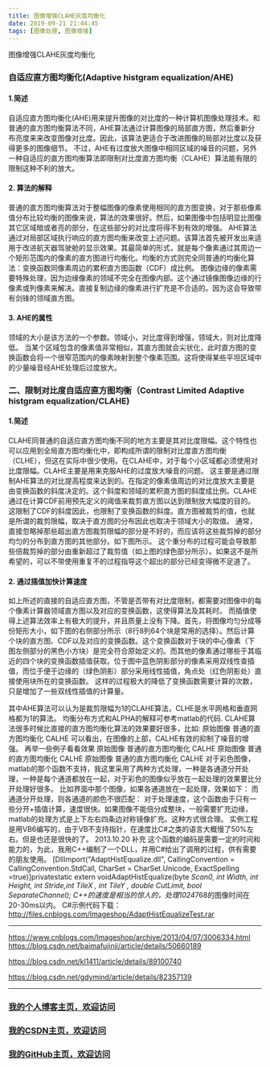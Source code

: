 ```yaml
---
title: 图像增强CLAHE灰度均衡化
date: 2019-09-21 21:44:45
tags: [图像处理, 图像增强]
---
```


图像增强CLAHE灰度均衡化
<!--more-->


### 自适应直方图均衡化(Adaptive histgram equalization/AHE)
#### 1.简述
自适应直方图均衡化(AHE)用来提升图像的对比度的一种计算机图像处理技术。和普通的直方图均衡算法不同，AHE算法通过计算图像的局部直方图，然后重新分布亮度来来改变图像对比度。因此，该算法更适合于改进图像的局部对比度以及获得更多的图像细节。
不过，AHE有过度放大图像中相同区域的噪音的问题，另外一种自适应的直方图均衡算法即限制对比度直方图均衡（CLAHE）算法能有限的限制这种不利的放大。
#### 2. 算法的解释
普通的直方图均衡算法对于整幅图像的像素使用相同的直方图变换，对于那些像素值分布比较均衡的图像来说，算法的效果很好。然后，如果图像中包括明显比图像其它区域暗或者亮的部分，在这些部分的对比度将得不到有效的增强。
AHE算法通过对局部区域执行响应的直方图均衡来改变上述问题。该算法首先被开发出来适用于改进航天器驾驶舱的显示效果。其最简单的形式，就是每个像素通过其周边一个矩形范围内的像素的直方图进行均衡化。均衡的方式则完全同普通的均衡化算法：变换函数同像素周边的累积直方图函数（CDF）成比例。
图像边缘的像素需要特殊处理，因为边缘像素的领域不完全在图像内部。这个通过镜像图像边缘的行像素或列像素来解决。直接复制边缘的像素进行扩充是不合适的。因为这会导致带有剑锋的领域直方图。
#### 3. AHE的属性
领域的大小是该方法的一个参数。领域小，对比度得到增强，领域大，则对比度降低。
当某个区域包含的像素值非常相似，其直方图就会尖状化，此时直方图的变换函数会将一个很窄范围内的像素映射到整个像素范围。这将使得某些平坦区域中的少量噪音经AHE处理后过度放大。
### 二、限制对比度自适应直方图均衡（Contrast Limited Adaptive histgram equalization/CLAHE)
#### 1.简述
CLAHE同普通的自适应直方图均衡不同的地方主要是其对比度限幅。这个特性也可以应用到全局直方图均衡化中，即构成所谓的限制对比度直方图均衡（CLHE），但这在实际中很少使用。在CLAHE中，对于每个小区域都必须使用对比度限幅。CLAHE主要是用来克服AHE的过度放大噪音的问题。
这主要是通过限制AHE算法的对比提高程度来达到的。在指定的像素值周边的对比度放大主要是由变换函数的斜度决定的。这个斜度和领域的累积直方图的斜度成比例。CLAHE通过在计算CDF前用预先定义的阈值来裁剪直方图以达到限制放大幅度的目的。这限制了CDF的斜度因此，也限制了变换函数的斜度。直方图被裁剪的值，也就是所谓的裁剪限幅，取决于直方图的分布因此也取决于领域大小的取值。
通常，直接忽略掉那些超出直方图裁剪限幅的部分是不好的，而应该将这些裁剪掉的部分均匀的分布到直方图的其他部分。如下图所示。
这个重分布的过程可能会导致那些倍裁剪掉的部分由重新超过了裁剪值（如上图的绿色部分所示）。如果这不是所希望的，可以不带使用重复不的过程指导这个超出的部分已经变得微不足道了。
#### 2. 通过插值加快计算速度
如上所述的直接的自适应直方图，不管是否带有对比度限制，都需要对图像中的每个像素计算器领域直方图以及对应的变换函数，这使得算法及其耗时。
而插值使得上述算法效率上有极大的提升，并且质量上没有下降。首先，将图像均匀分成等份矩形大小，如下图的右侧部分所示（8行8列64个块是常用的选择）。然后计算个块的直方图、CDF以及对应的变换函数。这个变换函数对于块的中心像素（下图左侧部分的黑色小方块）是完全符合原始定义的。而其他的像素通过哪些于其临近的四个块的变换函数插值获取。位于图中蓝色阴影部分的像素采用双线性查插值，而位于便于边缘的（绿色阴影）部分采用线性插值，角点处（红色阴影处）直接使用块所在的变换函数。
这样的过程极大的降低了变换函数需要计算的次数，只是增加了一些双线性插值的计算量。

其中AHE算法可以认为是裁剪限幅为1的CLAHE算法，CLHE是水平网格和垂直网格都为1的算法。
均衡分布方式和ALPHA的解释可参考matlab的代码.
CLAHE算法很多时候比直接的直方图均衡化算法的效果要好很多，比如:
原始图像 普通的直方图均衡化 CALHE
可以看出，在图像的上部，CALHE有效的抑制了噪音的增强。
再举一些例子看看效果
原始图像 普通的直方图均衡化 CALHE
原始图像 普通的直方图均衡化 CALHE
原始图像 普通的直方图均衡化 CALHE
对于彩色图像，matlab的那个函数不支持，我这里采用了两种方式处理，一种是各通道分开处理，一种是每个通道都放在一起，对于彩色的图像似乎放在一起处理的效果要比分开处理好很多。
比如界面中那个图像，如果各通道放在一起处理，效果如下：
而通道分开处理，则各通道的颜色不很匹配：
对于处理速度，这个函数由于只有一些分开+插值计算，速度很快。如果图像不能倍分成整块，一般需要扩充边缘，matlab的处理方式是上下左右四条边对称镜像扩充。这种方式很合理。
实例工程是用VB6编写的，由于VB不支持指针，在速度比C#之类的语言大概慢了50%左右。但是也还是很快的了。
2013.10.20 补充
这个函数的编码是需要一定的时间和能力的，为此，我用C++编制了一个DLL，并用C#给出了调用的过程，供有需要的朋友使用。
[DllImport("AdaptHistEqualize.dll", CallingConvention = CallingConvention.StdCall, CharSet = CharSet.Unicode, ExactSpelling =true)]privatestatic extern voidAdaptHistEqualize(byte *Scan0, int Width, int Height, int Stride,int TileX , int TileY , double CutLimit, bool SeparateChannel);
C++的速度是相当的惊人的，处理1024*768的图像时间在20-30ms以内。 C#示例代码下载：http://files.cnblogs.com/Imageshop/AdaptHistEqualizeTest.rar

---

https://www.cnblogs.com/Imageshop/archive/2013/04/07/3006334.html
https://blog.csdn.net/baimafujinji/article/details/50660189

https://blog.csdn.net/kl1411/article/details/89100740

https://blog.csdn.net/gdymind/article/details/82357139

---

### [我的个人博客主页，欢迎访问](http://www.aomanhao.top/)
### [我的CSDN主页，欢迎访问](https://blog.csdn.net/Aoman_Hao)
### [我的GitHub主页，欢迎访问](https://github.com/AomanHao)


